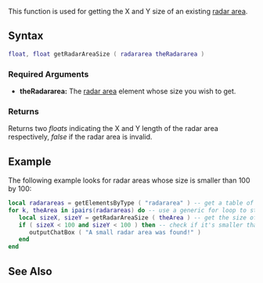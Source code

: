 This function is used for getting the X and Y size of an existing [radar area](/radararea.md "wikilink").

Syntax
------

``` lua
float, float getRadarAreaSize ( radararea theRadararea )              
```

### Required Arguments

-   **theRadararea:** The [radar area](/radararea.md "wikilink") element whose size you wish to get.

### Returns

Returns two *floats* indicating the X and Y length of the radar area respectively, *false* if the radar area is invalid.

Example
-------

The following example looks for radar areas whose size is smaller than 100 by 100:

``` lua
local radarareas = getElementsByType ( "radararea" ) -- get a table of radararea elements
for k, theArea in ipairs(radarareas) do -- use a generic for loop to step through each of the elements
   local sizeX, sizeY = getRadarAreaSize ( theArea ) -- get the size of the radar area
   if ( sizeX < 100 and sizeY < 100 ) then -- check if it's smaller than 100 by 100
      outputChatBox ( "A small radar area was found!" )
   end
end
```

See Also
--------
